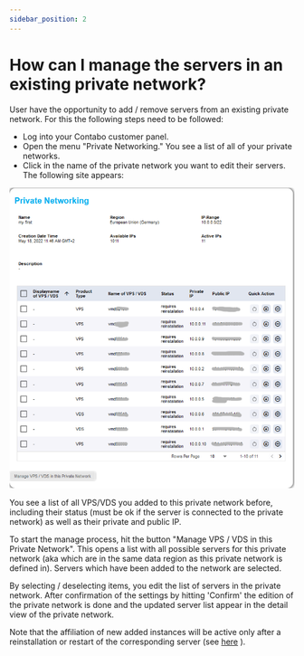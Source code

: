 ```yaml
---
sidebar_position: 2
---
```


# How can I manage the servers in an existing private network?
User have the opportunity to add / remove servers from an existing private network. 
For this the following steps need to be followed:

* Log into your Contabo customer panel. 
* Open the menu "Private Networking." You see a list of all of your private networks.
* Click in the name of the private network you want to edit their servers. The following site appears: 

<p align="center">
<img src="/img/products/private-network/tutorial/privateNetworkDetail.png" alt="Private Network Detail"/>
</p>

You see a list of all VPS/VDS you added to this private network before, including their status (must be ok if the server is connected to the private network) as well as their private and public IP. 

To start the manage process, hit the button "Manage VPS / VDS in this Private Network". 
This opens a list with all possible servers for this private network (aka which are in the same data region as this private network is defined in). Servers which have been added to the network are selected. 

By selecting / deselecting items, you edit the list of servers in the private network. After confirmation of the settings by hitting 'Confirm' the edition of the private network is done and the updated server list appear in the detail view of the private network. 

Note that the affiliation of new added instances will be active only after a reinstallation or restart of the corresponding server (see [here](/docs/Private-Network/Tutorial/restart) ). 
